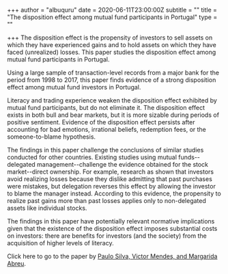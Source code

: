 +++
author = "albuquru"
date = 2020-06-11T23:00:00Z
subtitle = ""
title = "The disposition effect among mutual fund participants in Portugal"
type = ""

+++
The disposition effect is the propensity of investors to sell assets on which they have experienced gains and to hold assets on which they have faced (unrealized) losses. This paper studies the disposition effect among mutual fund participants in Portugal.

Using a large sample of transaction-level records from a major bank for the period from 1998 to 2017, this paper finds evidence of a strong disposition effect among mutual fund investors in Portugal. 

Literacy and trading experience weaken the disposition effect exhibited by mutual fund participants, but do not eliminate it. The disposition effect exists in both bull and bear markets, but it is more sizable during periods of positive sentiment. Evidence of the disposition effect persists after accounting for bad emotions, irrational beliefs, redemption fees, or the someone-to-blame hypothesis.

The findings in this paper challenge the conclusions of similar studies conducted for other countries. Existing studies using mutual funds--delegated management--challenge the evidence obtained for the stock market--direct ownership. For example, research as shown that investors avoid realizing losses because they dislike admitting that past purchases were mistakes, but delegation reverses this effect by allowing the investor to blame the manager instead. According to this evidence, the propensity to realize past gains more than past losses applies only to non-delegated assets like individual stocks.

The findings in this paper have potentially relevant normative implications given that the existence of the disposition effect imposes substantial costs on investors: there are benefits for investors (and the society) from the acquisition of higher levels of literacy.

Click here to go to the paper by [Paulo Silva, Victor Mendes, and Margarida Abreu](https://ideas.repec.org/p/ise/remwps/wp01262020.html).